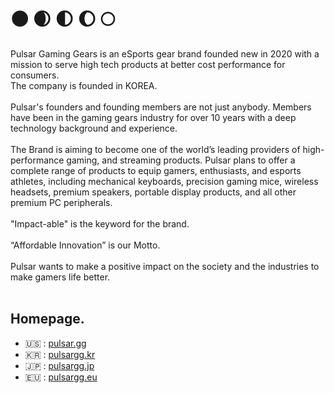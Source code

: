 # 🌑 🌒 🌓 🌔 🌕

Pulsar Gaming Gears is an eSports gear brand founded new in 2020 with a mission to serve high tech products at better cost performance for consumers. <br>
The company is founded in KOREA.<br><br>
Pulsar's founders and founding members are not just anybody. Members have been in the gaming gears industry for over 10 years with a deep technology background and experience.<br><br>
The Brand is aiming to become one of the world’s leading providers of high-performance gaming, and streaming products. Pulsar plans to offer a complete range of products to equip gamers, enthusiasts, and esports athletes, including mechanical keyboards, precision gaming mice, wireless headsets, premium speakers, portable display products, and all other premium PC peripherals.<br><br>
"Impact-able" is the keyword for the brand.<br><br>
“Affordable Innovation” is our Motto.<br><br>
Pulsar wants to make a positive impact on the society and the industries to make gamers life better.<br><br>

## Homepage.
- 🇺🇸 : [pulsar.gg](https://www.pulsar.gg/)
- 🇰🇷 : [pulsargg.kr](https://pulsargg.kr/)
- 🇯🇵 : [pulsargg.jp](https://pulsargg.jp/)
- 🇪🇺 : [pulsargg.eu](https://pulsargg.eu/)
